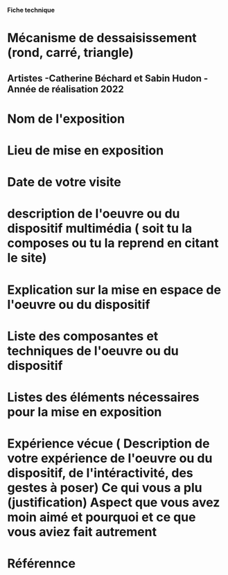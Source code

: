 **Fiche technique**

# Mécanisme de dessaisissement (rond, carré, triangle)

**Artistes**
-Catherine Béchard et Sabin Hudon
-Année de réalisation 2022
---

# Nom de l'exposition
# Lieu de mise en exposition
# Date de votre visite
# description de l'oeuvre ou du dispositif multimédia ( soit tu la composes ou tu la reprend en citant le site)
# Explication sur la mise en espace de l'oeuvre ou du dispositif
# Liste des composantes et techniques de l'oeuvre ou du dispositif 
# Listes des éléments nécessaires pour la mise en exposition 
# Expérience vécue ( Description de votre expérience de l'oeuvre ou du dispositif, de l'intéractivité, des gestes à poser) Ce qui vous a plu (justification) Aspect que vous avez moin aimé et pourquoi et ce que vous aviez fait autrement
# Référennce
